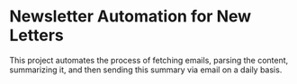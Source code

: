 # Newsletter Automation for New Letters

This project automates the process of fetching emails, parsing the content, summarizing it, and then sending this summary via email on a daily basis.
